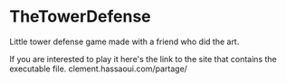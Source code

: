 # TheTowerDefense

Little tower defense game made with a friend who did the art.

If you are interested to play it here's the link to the site that contains the executable file.
clement.hassaoui.com/partage/
